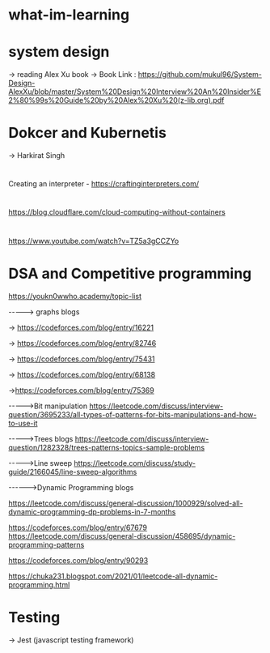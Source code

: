 # what-im-learning

# system design

-> reading Alex Xu book
-> Book Link : https://github.com/mukul96/System-Design-AlexXu/blob/master/System%20Design%20Interview%20An%20Insider%E2%80%99s%20Guide%20by%20Alex%20Xu%20(z-lib.org).pdf

# Dokcer and Kubernetis

-> Harkirat Singh

#

Creating an interpreter - https://craftinginterpreters.com/

#

https://blog.cloudflare.com/cloud-computing-without-containers

#

https://www.youtube.com/watch?v=TZ5a3gCCZYo

# DSA and Competitive programming

https://youkn0wwho.academy/topic-list

-----> graphs blogs

-> https://codeforces.com/blog/entry/16221

-> https://codeforces.com/blog/entry/82746

-> https://codeforces.com/blog/entry/75431

-> https://codeforces.com/blog/entry/68138

->https://codeforces.com/blog/entry/75369

----->Bit manipulation
https://leetcode.com/discuss/interview-question/3695233/all-types-of-patterns-for-bits-manipulations-and-how-to-use-it

----->Trees blogs
https://leetcode.com/discuss/interview-question/1282328/trees-patterns-topics-sample-problems

----->Line sweep
https://leetcode.com/discuss/study-guide/2166045/line-sweep-algorithms

------>Dynamic Programming blogs

https://leetcode.com/discuss/general-discussion/1000929/solved-all-dynamic-programming-dp-problems-in-7-months

https://codeforces.com/blog/entry/67679
https://leetcode.com/discuss/general-discussion/458695/dynamic-programming-patterns

https://codeforces.com/blog/entry/90293

https://chuka231.blogspot.com/2021/01/leetcode-all-dynamic-programming.html


# Testing

 -> Jest (javascript testing framework) 